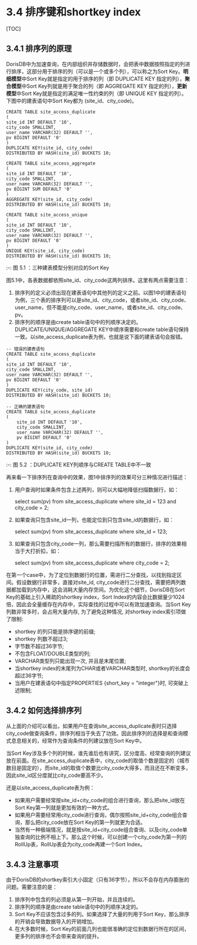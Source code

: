 # 3.4 排序键和shortkey index

\[TOC\]

## 3.4.1 排序列的原理

DorisDB中为加速查询，在内部组织并存储数据时，会把表中数据按照指定的列进行排序，这部分用于排序的列（可以是一个或多个列），可以称之为Sort Key。**明细模型**中Sort Key就是指定的用于排序的列（即 DUPLICATE KEY 指定的列），**聚合模型**中Sort Key列就是用于聚合的列（即 AGGREGATE KEY 指定的列），**更新模型**中Sort Key就是指定的满足唯一性约束的列（即 UNIQUE KEY 指定的列）。下图中的建表语句中Sort Key都为 \(site\_id、city\_code\)。

```text
CREATE TABLE site_access_duplicate
(
site_id INT DEFAULT '10',
city_code SMALLINT,
user_name VARCHAR(32) DEFAULT '',
pv BIGINT DEFAULT '0'
)
DUPLICATE KEY(site_id, city_code)
DISTRIBUTED BY HASH(site_id) BUCKETS 10;

CREATE TABLE site_access_aggregate
(
site_id INT DEFAULT '10',
city_code SMALLINT,
user_name VARCHAR(32) DEFAULT '',
pv BIGINT SUM DEFAULT '0'
)
AGGREGATE KEY(site_id, city_code)
DISTRIBUTED BY HASH(site_id) BUCKETS 10;

CREATE TABLE site_access_unique
(
site_id INT DEFAULT '10',
city_code SMALLINT,
user_name VARCHAR(32) DEFAULT '',
pv BIGINT DEFAULT '0'
)
UNIQUE KEY(site_id, city_code)
DISTRIBUTED BY HASH(site_id) BUCKETS 10;
```

:-: 图 5.1 ：三种建表模型分别对应的Sort Key

图5.1中，各表数据都依照site\_id、city\_code这两列排序。这里有两点需要注意：

1. 排序列的定义必须出现在建表语句中其他列的定义之前。以图1中的建表语句为例，三个表的排序列可以是site\_id、city\_code，或者site\_id、city\_code、user\_name，但不能是city\_code、user\_name，或者site\_id、city\_code、pv。
2. 排序列的顺序是由create table语句中的列顺序决定的。DUPLICATE/UNIQUE/AGGREGATE KEY中顺序需要和create table语句保持一致。以site\_access\_duplicate表为例，也就是说下面的建表语句会报错。

```text
-- 错误的建表语句
CREATE TABLE site_access_duplicate
(
site_id INT DEFAULT '10',
city_code SMALLINT,
user_name VARCHAR(32) DEFAULT '',
pv BIGINT DEFAULT '0'
)
DUPLICATE KEY(city_code, site_id)
DISTRIBUTED BY HASH(site_id) BUCKETS 10;

-- 正确的建表语句
CREATE TABLE site_access_duplicate
(
    site_id INT DEFAULT '10',
    city_code SMALLINT,
    user_name VARCHAR(32) DEFAULT '',
    pv BIGINT DEFAULT '0'
)
DUPLICATE KEY(site_id, city_code)
DISTRIBUTED BY HASH(site_id) BUCKETS 10;
```

:-: 图 5.2 ：DUPLICATE KEY列顺序与CREATE TABLE中不一致

再来看一下排序列在查询中的效果，图1中排序列的效果可分三种情况进行描述：

1. 用户查询时如果条件包含上述两列，则可以大幅地降低扫描数据行，如：  

   select sum\(pv\) from site\_access\_duplicate where site\_id = 123 and city\_code = 2;

2. 如果查询只包含site\_id一列，也能定位到只包含site\_id的数据行，如：  

   select sum\(pv\) from site\_access\_duplicate where site\_id = 123;

3. 如果查询只包含city\_code一列，那么需要扫描所有的数据行，排序的效果相当于大打折扣，如：  

   select sum\(pv\) from site\_access\_duplicate where city\_code = 2;

在第一个case中，为了定位到数据行的位置，需进行二分查找，以找到指定区间。假设数据行非常多，直接对site\_id, city\_code进行二分查找，需要把两列数据都加载到内存中，这会消耗大量内存空间。为优化这个细节，DorisDB在Sort Key的基础上引入稀疏的shortkey index，Sort Index的内容会比数据量少1024倍，因此会全量缓存在内存中，实际查找的过程中可以有效加速查询。当Sort Key列数非常多时，会占用大量内存, 为了避免这种情况, 对shortkey index索引项做了限制:

* shortkey 的列只能是排序键的前缀;
* shortkey 列数不超过3;
* 字节数不超过36字节;
* 不包含FLOAT/DOUBLE类型的列;
* VARCHAR类型列只能出现一次, 并且是末尾位置;
* 当shortkey index的末尾列为CHAR或者VARCHAR类型时, shortkey的长度会超过36字节;
* 当用户在建表语句中指定PROPERTIES {short\_key = "integer"}时, 可突破上述限制;

## 3.4.2 如何选择排序列

从上面的介绍可以看出，如果用户在查询site\_access\_duplicate表时只选择city\_code做查询条件，排序列相当于失去了功效。因此排序列的选择是和查询模式息息相关的，经常作为查询条件的列建议放在Sort Key中。

当Sort Key涉及多个列的时候，谁先谁后也有讲究，区分度高、经常查询的列建议放在前面。在site\_access\_duplicate表中，city\_code的取值个数是固定的（城市数目是固定的），而site\_id的取值个数要比city\_code大得多，而且还在不断变多，因此site\_id区分度就比city\_code要高不少。

还是以site\_access\_duplicate表为例：

* 如果用户需要经常按site\_id+city\_code的组合进行查询，那么把site\_id放在Sort Key第一列就是更加有效的一种方式。
* 如果用户需要经常用city\_code进行查询，偶尔按照site\_id+city\_code组合查询，那么把city\_code放在Sort Key的第一列就更为合适。
* 当然有一种极端情况，就是按site\_id+city\_code组合查询、以及city\_code单独查询的比例不相上下。那么这个时候，可以创建一个city\_code为第一列的RollUp表，RollUp表会为city\_code再建一个Sort Index。

## 3.4.3 注意事项

由于DorisDB的shortkey索引大小固定（只有36字节），所以不会存在内存膨胀的问题。需要注意的是：

1. 排序列中包含的列必须是从第一列开始，并且连续的。
2. 排序列的顺序是由create table语句中的列顺序决定的。
3. Sort Key不应该包含过多的列。如果选择了大量的列用于Sort Key，那么排序的开销会导致数据导入的开销增加。
4. 在大多数时候，Sort Key的前面几列也能很准确的定位到数据行所在的区间，更多列的排序也不会带来查询的提升。

